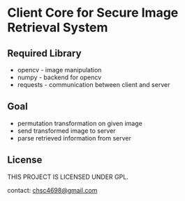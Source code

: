 Client Core for Secure Image Retrieval System
=============================================

Required Library
----------------

* opencv - image manipulation
* numpy - backend for opencv
* requests - communication between client and server


Goal
----

* permutation transformation on given image
* send transformed image to server
* parse retrieved information from server


License
-------

THIS PROJECT IS LICENSED UNDER GPL.


contact: chsc4698@gmail.com

